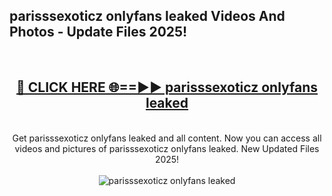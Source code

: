 <h2>parisssexoticz onlyfans leaked Videos And Photos - Update Files 2025!</h2>
<br>
<div align="center">
<h2><a href="https://linkcuts.com/hfmhzwbr" rel="nofollow">🔴 CLICK HERE 🌐==►► parisssexoticz onlyfans leaked</a></h2>
<br>
Get parisssexoticz onlyfans leaked and all content. Now you can access all videos and pictures of parisssexoticz onlyfans leaked. New Updated Files 2025!
<br>
<br>
<a href="https://linkcuts.com/hfmhzwbr" rel="nofollow" data-target="animated-image.originalLink"><img src="https://i.ibb.co.com/WyWwxjT/player-gif2.gif" alt="parisssexoticz onlyfans leaked" style="max-width: 100%; display: inline-block;" data-target="animated-image.originalImage"></a>
</div>
<br>